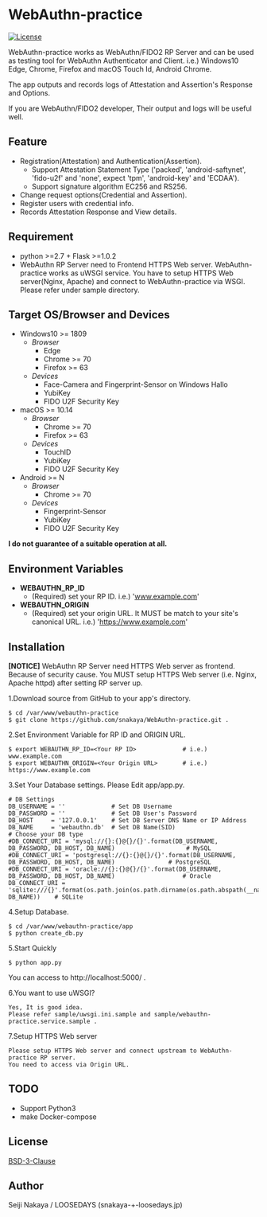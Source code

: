 # WebAuthn-practice

[![License](https://img.shields.io/badge/License-BSD%203--Clause-blue.svg)](https://raw.githubusercontent.com/snakaya/WebAuthn-practice/master/LICENSE)

WebAuthn-practice works as WebAuthn/FIDO2 RP Server and can be used as testing tool for WebAuthn Authenticator and Client. i.e.) Windows10 Edge, Chrome, Firefox and macOS Touch Id, Android Chrome.

The app outputs and records logs of Attestation and Assertion's Response and Options.

If you are WebAuthn/FIDO2 developer, Their output and logs will be useful well.

## Feature
* Registration(Attestation) and Authentication(Assertion).
    * Support Attestation Statement Type ('packed', 'android-saftynet', 'fido-u2f' and 'none', expect 'tpm', 'android-key' and 'ECDAA').
    * Support signature algorithm EC256 and RS256.
* Change request options(Credential and Assertion).
* Register users with credential info.
* Records Attestation Response and View details.

## Requirement
* python >=2.7 + Flask >=1.0.2
* WebAuthn RP Server need to Frontend HTTPS Web server. WebAuthn-practice works as uWSGI service. You have to setup HTTPS Web server(Nginx, Apache) and connect to WebAuthn-practice via WSGI.
Please refer under sample directory.

## Target OS/Browser and Devices
* Windows10 >= 1809
    * *Browser*
        * Edge
        * Chrome >= 70
        * Firefox >= 63
    * *Devices*
        * Face-Camera and Fingerprint-Sensor on Windows Hallo
        * YubiKey
        * FIDO U2F Security Key
* macOS >= 10.14
    * *Browser*
        * Chrome >= 70
        * Firefox >= 63
    * *Devices*
        * TouchID
        * YubiKey
        * FIDO U2F Security Key
* Android >= N
    * *Browser*
        * Chrome >= 70
    * *Devices*
        * Fingerprint-Sensor
        * YubiKey
        * FIDO U2F Security Key

**I do not guarantee of a suitable operation at all.**

## Environment Variables
* **WEBAUTHN_RP_ID**
    * (Required) set your RP ID.  i.e.) 'www.example.com'
* **WEBAUTHN_ORIGIN**
    * (Required) set your origin URL. It MUST be match to your site's canonical URL.  i.e.) 'https://www.example.com'

## Installation
**[NOTICE]** WebAuthn RP Server need HTTPS Web server as frontend. Because of security cause.
You MUST setup HTTPS Web server (i.e.  Nginx, Apache httpd) after setting RP server up.

1.Download source from GitHub to your app's directory.

    $ cd /var/www/webauthn-practice
    $ git clone https://github.com/snakaya/WebAuthn-practice.git .

2.Set Environment Variable for RP ID and ORIGIN URL.

    $ export WEBAUTHN_RP_ID=<Your RP ID>             # i.e.) www.example.com
    $ export WEBAUTHN_ORIGIN=<Your Origin URL>       # i.e.) https://www.example.com

3.Set Your Database settings.
  Please Edit app/app.py.

    # DB Settings
    DB_USERNAME = ''             # Set DB Username
    DB_PASSWORD = ''             # Set DB User's Password
    DB_HOST     = '127.0.0.1'    # Set DB Server DNS Name or IP Address
    DB_NAME     = 'webauthn.db'  # Set DB Name(SID)
    # Choose your DB type
    #DB_CONNECT_URI = 'mysql://{}:{}@{}/{}'.format(DB_USERNAME, DB_PASSWORD, DB_HOST, DB_NAME)                    # MySQL
    #DB_CONNECT_URI = 'postgresql://{}:{}@{}/{}'.format(DB_USERNAME, DB_PASSWORD, DB_HOST, DB_NAME)               # PostgreSQL
    #DB_CONNECT_URI = 'oracle://{}:{}@{}/{}'.format(DB_USERNAME, DB_PASSWORD, DB_HOST, DB_NAME)                   # Oracle
    DB_CONNECT_URI = 'sqlite:///{}'.format(os.path.join(os.path.dirname(os.path.abspath(__name__)), DB_NAME))    # SQLite

4.Setup Database.

    $ cd /var/www/webauthn-practice/app
    $ python create_db.py

5.Start Quickly

    $ python app.py

  You can access to http://localhost:5000/ .

6.You want to use uWSGI?

    Yes, It is good idea.
    Please refer sample/uwsgi.ini.sample and sample/webauthn-practice.service.sample .

7.Setup HTTPS Web server

    Please setup HTTPS Web server and connect upstream to WebAuthn-practice RP server.
    You need to access via Origin URL.


## TODO
* Support Python3
* make Docker-compose

## License
[BSD-3-Clause](https://raw.githubusercontent.com/snakaya/WebAuthn-practice/master/LICENSE)

## Author
Seiji Nakaya / LOOSEDAYS (snakaya-+-loosedays.jp)
